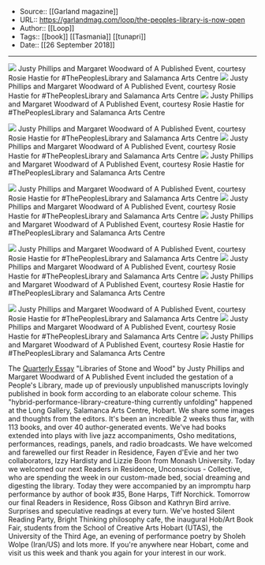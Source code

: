 ﻿
  * Source:: [[Garland magazine]]
  * URL:: https://garlandmag.com/loop/the-peoples-library-is-now-open
  * Author:: [[Loop]]
  * Tags:: [[book]] [[Tasmania]] [[tunapri]]
  * Date:: [[26 September 2018]]


* * *
[![](https://garlandmag.com/wp-content/uploads/2018/09/42480584_10214066683795278_2034038529327104000_o-1024x768.jpg)](https://garlandmag.com/wp-content/uploads/2018/09/42480584_10214066683795278_2034038529327104000_o.jpg)
     Justy Phillips and Margaret Woodward of A Published Event, courtesy Rosie Hastie for #ThePeoplesLibrary and Salamanca Arts Centre
[![](https://garlandmag.com/wp-content/uploads/2018/09/42418618_10214066683555272_8184031015405092864_o-1024x768.jpg)](https://garlandmag.com/wp-content/uploads/2018/09/42418618_10214066683555272_8184031015405092864_o.jpg)
     Justy Phillips and Margaret Woodward of A Published Event, courtesy Rosie Hastie for #ThePeoplesLibrary and Salamanca Arts Centre
[![](https://garlandmag.com/wp-content/uploads/2018/09/42379412_10214066688595398_5004665883809808384_o-1024x683.jpg)](https://garlandmag.com/wp-content/uploads/2018/09/42379412_10214066688595398_5004665883809808384_o.jpg)
     Justy Phillips and Margaret Woodward of A Published Event, courtesy Rosie Hastie for #ThePeoplesLibrary and Salamanca Arts Centre
  

[![](https://garlandmag.com/wp-content/uploads/2018/09/42508270_10214066688435394_1041990015543934976_o-1024x683.jpg)](https://garlandmag.com/wp-content/uploads/2018/09/42508270_10214066688435394_1041990015543934976_o.jpg)
     Justy Phillips and Margaret Woodward of A Published Event, courtesy Rosie Hastie for #ThePeoplesLibrary and Salamanca Arts Centre
[![](https://garlandmag.com/wp-content/uploads/2018/09/42411543_10214066686715351_6297413647920529408_o-1024x683.jpg)](https://garlandmag.com/wp-content/uploads/2018/09/42411543_10214066686715351_6297413647920529408_o.jpg)
     Justy Phillips and Margaret Woodward of A Published Event, courtesy Rosie Hastie for #ThePeoplesLibrary and Salamanca Arts Centre
[![](https://garlandmag.com/wp-content/uploads/2018/09/42452725_10214066684195288_3117904746589978624_o-1024x768.jpg)](https://garlandmag.com/wp-content/uploads/2018/09/42452725_10214066684195288_3117904746589978624_o.jpg)
     Justy Phillips and Margaret Woodward of A Published Event, courtesy Rosie Hastie for #ThePeoplesLibrary and Salamanca Arts Centre
  

[![](https://garlandmag.com/wp-content/uploads/2018/09/42458302_10214066685355317_2300527982889926656_o-1024x683.jpg)](https://garlandmag.com/wp-content/uploads/2018/09/42458302_10214066685355317_2300527982889926656_o.jpg)
     Justy Phillips and Margaret Woodward of A Published Event, courtesy Rosie Hastie for #ThePeoplesLibrary and Salamanca Arts Centre
[![](https://garlandmag.com/wp-content/uploads/2018/09/42374669_10214066684635299_5496828140468568064_o-1024x768.jpg)](https://garlandmag.com/wp-content/uploads/2018/09/42374669_10214066684635299_5496828140468568064_o.jpg)
     Justy Phillips and Margaret Woodward of A Published Event, courtesy Rosie Hastie for #ThePeoplesLibrary and Salamanca Arts Centre
[![](https://garlandmag.com/wp-content/uploads/2018/09/42459665_10214066684435294_8933304247924031488_o-1024x758.jpg)](https://garlandmag.com/wp-content/uploads/2018/09/42459665_10214066684435294_8933304247924031488_o.jpg)
     Justy Phillips and Margaret Woodward of A Published Event, courtesy Rosie Hastie for #ThePeoplesLibrary and Salamanca Arts Centre
  

[![](https://garlandmag.com/wp-content/uploads/2018/09/42429448_10214066685675325_5757002342838829056_o-1024x683.jpg)](https://garlandmag.com/wp-content/uploads/2018/09/42429448_10214066685675325_5757002342838829056_o.jpg)
     Justy Phillips and Margaret Woodward of A Published Event, courtesy Rosie Hastie for #ThePeoplesLibrary and Salamanca Arts Centre
[![](https://garlandmag.com/wp-content/uploads/2018/09/42523604_10214066688835404_4716653026276802560_o-1024x683.jpg)](https://garlandmag.com/wp-content/uploads/2018/09/42523604_10214066688835404_4716653026276802560_o.jpg)
     Justy Phillips and Margaret Woodward of A Published Event, courtesy Rosie Hastie for #ThePeoplesLibrary and Salamanca Arts Centre
[![](https://garlandmag.com/wp-content/uploads/2018/09/42503863_10214066689395418_9003519060473806848_o-1024x683.jpg)](https://garlandmag.com/wp-content/uploads/2018/09/42503863_10214066689395418_9003519060473806848_o.jpg)
     Justy Phillips and Margaret Woodward of A Published Event, courtesy Rosie Hastie for #ThePeoplesLibrary and Salamanca Arts Centre
  

[![](https://garlandmag.com/wp-content/uploads/2018/09/42474171_10214066687795378_888641919091998720_o-1024x683.jpg)](https://garlandmag.com/wp-content/uploads/2018/09/42474171_10214066687795378_888641919091998720_o.jpg)
     Justy Phillips and Margaret Woodward of A Published Event, courtesy Rosie Hastie for #ThePeoplesLibrary and Salamanca Arts Centre
[![](https://garlandmag.com/wp-content/uploads/2018/09/42422384_10214066689875430_8596778557961666560_o-1024x683.jpg)](https://garlandmag.com/wp-content/uploads/2018/09/42422384_10214066689875430_8596778557961666560_o.jpg)
     Justy Phillips and Margaret Woodward of A Published Event, courtesy Rosie Hastie for #ThePeoplesLibrary and Salamanca Arts Centre
[![](https://garlandmag.com/wp-content/uploads/2018/09/42425596_10214066686835354_560215639801724928_o-1024x683.jpg)](https://garlandmag.com/wp-content/uploads/2018/09/42425596_10214066686835354_560215639801724928_o.jpg)
     Justy Phillips and Margaret Woodward of A Published Event, courtesy Rosie Hastie for #ThePeoplesLibrary and Salamanca Arts Centre
  

 
The [Quarterly Essay](https://garlandmag.com/article/quarterly-essay-libraries-of-stone-and-wood/) "Libraries of Stone and Wood" by Justy Phillips and Margaret Woodward of A Published Event included the gestation of a People's Library, made up of previously unpublished manuscripts lovingly published in book form according to an elaborate colour scheme. This "hybrid-performance-library-creature-thing currently unfolding" happened at the Long Gallery, Salamanca Arts Centre, Hobart. We share some images and thoughts from the editors.
It's been an incredible 2 weeks thus far, with 113 books, and over 40 author-generated events. We've had books extended into plays with live jazz accompaniments, Osho meditations, performances, readings, panels, and radio broadcasts. We have welcomed and farewelled our first Reader in Residence, Fayen d'Evie and her two collaborators, Izzy Hardisty and Lizzie Boon from Monash University. Today we welcomed our next Readers in Residence, Unconscious - Collective, who are spending the week in our custom-made bed, social dreaming and digesting the library. Today they were accompanied by an impromptu harp performance by author of book #35, Bone Harps, Tiff Norchick. Tomorrow our final Readers in Residence, Ross Gibson and Kathryn Bird arrive. Surprises and speculative readings at every turn. We've hosted Silent Reading Party, Bright Thinking philosophy cafe, the inaugural Hob/Art Book Fair, students from the School of Creative Arts Hobart (UTAS), the University of the Third Age, an evening of performance poetry by Sholeh Wolpe (Iran/US) and lots more. If you're anywhere near Hobart, come and visit us this week and thank you again for your interest in our work.
